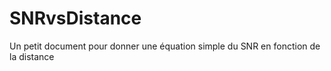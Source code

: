 # SNRvsDistance
Un petit document pour donner une équation simple du SNR en fonction de la distance
